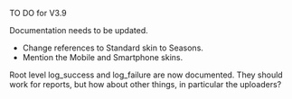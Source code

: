 TO DO for V3.9

Documentation needs to be updated.
 - Change references to Standard skin to Seasons.
 - Mention the Mobile and Smartphone skins.

Root level log_success and log_failure are now documented. They should work for reports,
but how about other things, in particular the uploaders?
